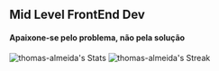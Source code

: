 


## Mid Level FrontEnd Dev
#### Apaixone-se pelo problema, não pela solução
![thomas-almeida's Stats](https://github-readme-stats.vercel.app/api?username=thomas-almeida&theme=react&show_icons=true&hide_border=true&count_private=true)
![thomas-almeida's Streak](https://github-readme-streak-stats.herokuapp.com/?user=thomas-almeida&theme=react&hide_border=true)
